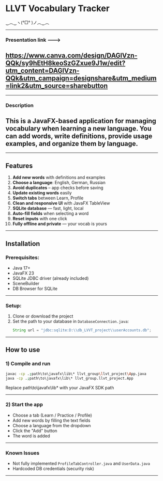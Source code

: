 # LLVT Vocabulary Tracker  
‿︵‿ヽ(°□° )ノ︵‿︵  

---
### Presentation link ---> 
## https://www.canva.com/design/DAGlVzn-QQk/sy9hEtH8keoSzGZxue9J1w/edit?utm_content=DAGlVzn-QQk&utm_campaign=designshare&utm_medium=link2&utm_source=sharebutton
---

### Description
## This is a JavaFX-based application for managing vocabulary when learning a new language.  You can add words, write definitions, provide usage examples, and organize them by language.  
---

## Features

1. **Add new words** with definitions and examples  
2. **Choose a language**: English, German, Russian 
3. **Avoid duplicates** – app checks before saving  
4. **Update existing words** easily  
5. **Switch tabs** between Learn, Profile  
6. **Clean and responsive UI** with JavaFX TableView  
7. **SQLite database** — fast, light, local  
8. **Auto-fill fields** when selecting a word  
9. **Reset inputs** with one click  
10. **Fully offline and private** — your vocab is yours
---

## Installation

### Prerequisites:
- Java 17+ 
- JavaFX 23  
- SQLite JDBC driver (already included)
- SceneBuilder
- DB Browser for SQLite


---

### Setup:

1. Clone or download the project  
2. Set the path to your database in `DatabaseConnection.java`:
   ```java
   String url = "jdbc:sqlite:D:\\db_LVVT_project\\userAccounts.db";
---

## How to use
### 1) Compile and run 
```sh
javac -cp .;path\to\javafx\lib\* llvt_group\llvt_project\App.java
java -cp .;path\to\javafx\lib\* llvt_group.llvt_project.App
```
Replace path\to\javafx\lib\* with your JavaFX SDK path

---

### 2) Start the app
  - Choose a tab (Learn / Practice / Profile)
  - Add new words by filling the text fields
  - Choose a language from the dropdown
  - Click the "Add" button
  - The word is added
    
---

### Known Issues
   - Not fully implemented `ProfileTabController.java` and `UserData.java`
   - Hardcoded DB credentials (security risk)

---
